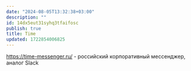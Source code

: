 ```yaml
---
date: "2024-08-05T13:32:38+03:00"
description: ""
id: 14dx5eut31syhq3tfaifosc
publish: true
title: Time
updated: 1722854006825
---
```


<https://time-messenger.ru/> - российский корпоративный мессенджер, аналог Slack
